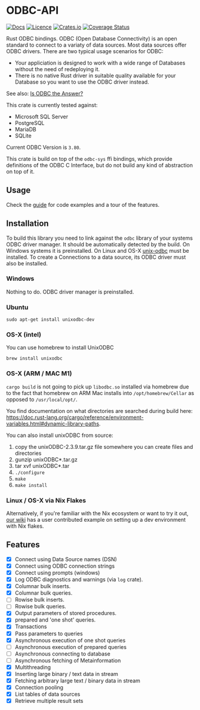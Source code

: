 # ODBC-API

[![Docs](https://docs.rs/odbc-api/badge.svg)](https://docs.rs/odbc-api/)
[![Licence](https://img.shields.io/crates/l/odbc-api)](https://github.com/pacman82/odbc-api/blob/main/License)
[![Crates.io](https://img.shields.io/crates/v/odbc-api)](https://crates.io/crates/odbc-api)
[![Coverage Status](https://coveralls.io/repos/github/pacman82/odbc-api/badge.svg?branch=main)](https://coveralls.io/github/pacman82/odbc-api?branch=main)

Rust ODBC bindings. ODBC (Open Database Connectivity) is an open standard to connect to a variaty of data sources. Most data sources offer ODBC drivers. There are two typical usage scenarios for ODBC:

* Your appliciation is designed to work with a wide range of Databases without the need of redeploying it.
* There is no native Rust driver in suitable quality available for your Database so you want to use the ODBC driver instead.

See also: [Is ODBC the Answer?](https://learn.microsoft.com/en-us/sql/odbc/reference/develop-app/is-odbc-the-answer)

This crate is currently tested against:

* Microsoft SQL Server
* PostgreSQL
* MariaDB
* SQLite

Current ODBC Version is `3.80`.

This crate is build on top of the `odbc-sys` ffi bindings, which provide definitions of the ODBC C Interface, but do not build any kind of abstraction on top of it.

## Usage

Check the [guide](https://docs.rs/odbc-api/latest/odbc_api/guide/index.html) for code examples and a tour of the features.

## Installation

To build this library you need to link against the `odbc` library of your systems ODBC driver manager. It should be automatically detected by the build. On Windows systems it is preinstalled. On Linux and OS-X [unix-odbc](http://www.unixodbc.org/) must be installed. To create a Connections to a data source, its ODBC driver must also be installed.

### Windows

Nothing to do. ODBC driver manager is preinstalled.

### Ubuntu

```shell
sudo apt-get install unixodbc-dev
```

### OS-X (intel)

You can use homebrew to install UnixODBC

```shell
brew install unixodbc
```

### OS-X (ARM / MAC M1)

`cargo build` is not going to pick up `libodbc.so` installed via homebrew due to the fact that homebrew on ARM Mac installs into `/opt/homebrew/Cellar` as opposed to `/usr/local/opt/`.

You find documentation on what directories are searched during build here: <https://doc.rust-lang.org/cargo/reference/environment-variables.html#dynamic-library-paths>.

You can also install unixODBC from source:

1. copy the unixODBC-2.3.9.tar.gz file somewhere you can create files and directories
2. gunzip unixODBC*.tar.gz
3. tar xvf unixODBC*.tar
4. `./configure`
5. `make`
6. `make install`

### Linux / OS-X via Nix Flakes

Alternatively, if you're familiar with the Nix ecosystem or want to try it out, [our wiki](https://github.com/pacman82/odbc-api/wiki) has a user contributed example on setting up a dev environment with Nix flakes.

## Features

* [x] Connect using Data Source names (DSN)
* [x] Connect using ODBC connection strings
* [x] Connect using prompts (windows)
* [x] Log ODBC diagnostics and warnings (via `log` crate).
* [x] Columnar bulk inserts.
* [x] Columnar bulk queries.
* [ ] Rowise bulk inserts.
* [ ] Rowise bulk queries.
* [x] Output parameters of stored procedures.
* [x] prepared and 'one shot' queries.
* [x] Transactions
* [x] Pass parameters to queries
* [x] Asynchronous execution of one shot queries
* [ ] Asynchronous execution of prepared queries
* [ ] Asynchronous connecting to database
* [ ] Asynchronous fetching of Metainformation
* [x] Multithreading
* [x] Inserting large binary / text data in stream
* [x] Fetching arbitrary large text / binary data in stream
* [x] Connection pooling
* [x] List tables of data sources
* [x] Retrieve multiple result sets
